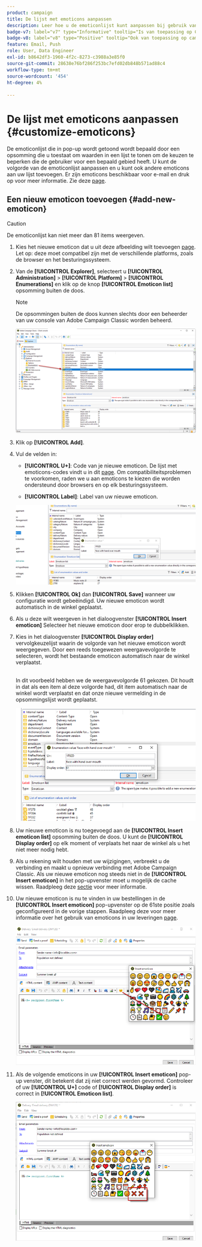 ```yaml
---
product: campaign
title: De lijst met emoticons aanpassen
description: Leer hoe u de emoticonlijst kunt aanpassen bij gebruik van Adobe Campaign
badge-v7: label="v7" type="Informative" tooltip="Is van toepassing op Campaign Classic v7"
badge-v8: label="v8" type="Positive" tooltip="Ook van toepassing op campagne v8"
feature: Email, Push
role: User, Data Engineer
exl-id: b8642df3-1960-4f2c-8273-c3988a3e85f0
source-git-commit: 28638e76bf286f253bc7efd02db848b571ad88c4
workflow-type: tm+mt
source-wordcount: '454'
ht-degree: 4%

---
```


# De lijst met emoticons aanpassen {#customize-emoticons}

De emoticonlijst die in pop-up wordt getoond wordt bepaald door een opsomming die u toestaat om waarden in een lijst te tonen om de keuzen te beperken die de gebruiker voor een bepaald gebied heeft.
U kunt de volgorde van de emoticonlijst aanpassen en u kunt ook andere emoticons aan uw lijst toevoegen.
Er zijn emoticons beschikbaar voor e-mail en druk op voor meer informatie. Zie deze [page](defining-the-email-content.md#inserting-emoticons).

## Een nieuw emoticon toevoegen {#add-new-emoticon}

>[!CAUTION]
>
>De emoticonlijst kan niet meer dan 81 items weergeven.

1. Kies het nieuwe emoticon dat u uit deze afbeelding wilt toevoegen [page](https://unicode.org/emoji/charts/full-emoji-list.html). Let op: deze moet compatibel zijn met de verschillende platforms, zoals de browser en het besturingssysteem.

1. Van de **[!UICONTROL Explorer]**, selecteert u **[!UICONTROL Administration]** > **[!UICONTROL Platform]** > **[!UICONTROL Enumerations]** en klik op de knop **[!UICONTROL Emoticon list]** opsomming buiten de doos.

   >[!NOTE]
   >
   >De opsommingen buiten de doos kunnen slechts door een beheerder van uw console van Adobe Campaign Classic worden beheerd.

   ![](assets/emoticon_1.png)

1. Klik op **[!UICONTROL Add]**.

1. Vul de velden in:

   * **[!UICONTROL U+]**: Code van je nieuwe emoticon. De lijst met emoticons-codes vindt u in dit [page](https://unicode.org/emoji/charts/full-emoji-list.html).
Om compatibiliteitsproblemen te voorkomen, raden we u aan emoticons te kiezen die worden ondersteund door browsers en op elk besturingssysteem.

   * **[!UICONTROL Label]**: Label van uw nieuwe emoticon.

   ![](assets/emoticon_5.png)

1. Klikken **[!UICONTROL Ok]** dan **[!UICONTROL Save]** wanneer uw configuratie wordt gebeëindigd.
Uw nieuwe emoticon wordt automatisch in de winkel geplaatst.

1. Als u deze wilt weergeven in het dialoogvenster **[!UICONTROL Insert emoticon]** Selecteer het nieuwe emoticon door erop te dubbelklikken.

1. Kies in het dialoogvenster **[!UICONTROL Display order]** vervolgkeuzelijst waarin de volgorde van het nieuwe emoticon wordt weergegeven. Door een reeds toegewezen weergavevolgorde te selecteren, wordt het bestaande emoticon automatisch naar de winkel verplaatst.

   <br>In dit voorbeeld hebben we de weergavevolgorde 61 gekozen. Dit houdt in dat als een item al deze volgorde had, dit item automatisch naar de winkel wordt verplaatst en dat onze nieuwe vermelding in de opsommingslijst wordt geplaatst.

   ![](assets/emoticon_2.png)

1. Uw nieuwe emoticon is nu toegevoegd aan de **[!UICONTROL Insert emoticon list]** opsomming buiten de doos. U kunt de **[!UICONTROL Display order]** op elk moment of verplaats het naar de winkel als u het niet meer nodig hebt.

1. Als u rekening wilt houden met uw wijzigingen, verbreekt u de verbinding en maakt u opnieuw verbinding met Adobe Campaign Classic. Als uw nieuwe emoticon nog steeds niet in de **[!UICONTROL Insert emoticon]** in het pop-upvenster moet u mogelijk de cache wissen. Raadpleeg deze [sectie](../../platform/using/faq-campaign-config.md#perform-soft-cache-clear) voor meer informatie.

1. Uw nieuwe emoticon is nu te vinden in uw bestellingen in de **[!UICONTROL Insert emoticon]** pop-upvenster op de 61ste positie zoals geconfigureerd in de vorige stappen. Raadpleeg deze voor meer informatie over het gebruik van emoticons in uw leveringen [page](defining-the-email-content.md#inserting-emoticons).

   ![](assets/emoticon_4.png)

1. Als de volgende emoticons in uw **[!UICONTROL Insert emoticon]** pop-up venster, dit betekent dat zij niet correct werden gevormd. Controleer of uw **[!UICONTROL U+]** code of **[!UICONTROL Display order]** is correct in **[!UICONTROL Emoticon list]**.

   ![](assets/emoticon_6.png)
